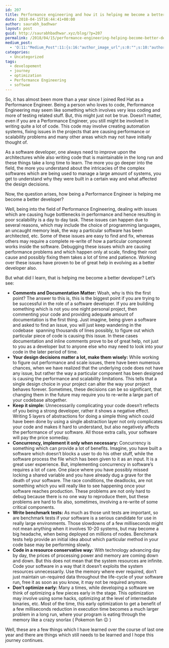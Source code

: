 ```yaml
---
id: 207
title: Performance engineering and how it is helping me become a better developer
date: 2018-04-15T16:44:41+00:00
author: saurabh_badhwar
layout: post
guid: http://saurabhbadhwar.xyz/blog/?p=207
permalink: /2018/04/15/performance-engineering-helping-become-better-developer/
medium_post:
  - 'O:11:"Medium_Post":11:{s:16:"author_image_url";s:0:"";s:10:"author_url";s:24:"https://medium.com/@h4xr";s:11:"byline_name";N;s:12:"byline_email";N;s:10:"cross_link";s:3:"yes";s:2:"id";s:12:"a2aee2098a7c";s:21:"follower_notification";s:3:"yes";s:7:"license";s:19:"all-rights-reserved";s:14:"publication_id";s:2:"-1";s:6:"status";s:6:"public";s:3:"url";s:112:"https://medium.com/@h4xr/performance-engineering-and-how-it-is-helping-me-become-a-better-developer-a2aee2098a7c";}'
categories:
  - Uncategorized
tags:
  - developement
  - journey
  - optimization
  - Performance Engineering
  - softwae
---
```

So, it has almost been more than a year since I joined Red Hat as a Performance Engineer. Being a person who loves to code, Performance Engineering may seem like something which involves very less coding and more of testing related stuff. But, this might just not be true. Doesn&#8217;t matter, even if you are a Performance Engineer, you still might be involved in writing quite a lot of code. This code may involve creating automation systems, fixing issues in the projects that are causing performance or scalability problems and many other areas which may not have initially thought of.

As a software developer, one always need to improve upon the architectures while also writing code that is maintainable in the long run and these things take a long time to learn. The more you go deeper into the field, the more you understand about the intricacies of the complex softwares which are being used to manage a large amount of systems, you get to understand why they were built in a certain way and what affected the design decisions.

Now, the question arises, how being a Performance Engineer is helping me become a better developer?

Well, being into the field of Performance Engineering, dealing with issues which are causing huge bottlenecks in performance and hence resulting in poor scalability is a day to day task. These issues can happen due to several reasons, which may include the choice of programming languages, an uncaught memory leak, the way a particular software has been architected, etc. Some of these issues are easy to find and fix, whereas others may require a complete re-write of how a particular component works inside the software. Debugging these issues which are causing performance problems and which happen only at scale, finding their root cause and possibly fixing them takes a lot of time and patience. Working over these issues have proven to be of great help in evolving as a better developer also.

But what did I learn, that is helping me become a better developer? Let&#8217;s see:

  * **Comments and Documentation Matter:** Woah, why is this the first point? The answer to this is, this is the biggest point if you are trying to be successful in the role of a software developer. If you are building something which is not you one night personal project, then commenting your code and providing adequate amount of documentation is the first thing. Just imagine, being given a software and asked to find an issue, you will just keep wandering in the codebase  spanning thousands of lines possibly, to figure out which particular piece of code is causing this issue. In these cases documentation and inline comments prove to be of great help, not just to you as a developer but to anyone else who may need to look into your code in the later period of time.
  * **Your design decisions matter a lot, make them wisely:** While working to figure out performance and scale issues, there have been numerous chances, when we have realized that the underlying code does not have any issue, but rather the way a particular component has been designed is causing the performance and scalability limitations. This tells that a single design choice in your project can alter the way your project behaves forever. Sometimes, these decisions can be so significant, that changing them in the future may require you to re-write a large part of your codebase altogether.
  * **Keep it simple:** Unnecessarily complicating your code doesn&#8217;t reflects of you being a strong developer, rather it shows a negative effect. Writing 5 layers of abstractions for doing a simple thing which could have been done by using a single abstraction layer not only complicates your code and makes it hard to understand, but also negatively affects the performance of your software. All those extra calls, your software will pay the price someday.
  * **Concurrency, implement it only when necessary:** Concurrency is something which can provide a lot of benefits. Imagine, you have built a software which doesn&#8217;t blocks a user to do his other stuff, while the software process the file which has been given to it as an input. It is a great user experience. But, implementing concurrency in software&#8217;s requires a lot of care. One place where you have possibly missed locking a shared variable and you have already dug a grave for the death of your software. The race conditions, the deadlocks, are not something which you will really like to see happening once your software reaches production. These problems are not only hard to debug because there is no one way to reproduce them, but these problems are hard to fix also, sometimes, involving a re-write of some critical components.
  * **Write benchmark tests:** As much as those unit tests are important, so are benchmark tests if your software is a serious candidate for use in really large environments. Those slowdowns of a few milliseconds might not mean anything when it involves 10-20 systems, but may become a big headache, when being deployed on millions of nodes. Benchmark tests help provide an initial idea about which particular method in your code base may be performing slowly.
  * **Code in a resource conservative way:** With technology advancing day by day, the prices of processing power and memory are coming down and down. But this does not mean that the system resources are infinite. Code your software in a way that it doesn&#8217;t exploits the system resources unnecessarily. Use the memory where ever required, don&#8217;t just maintain un-required data throughout the life-cycle of your software run, free it as soon as you know, it may not be required anymore.
  * **Don&#8217;t optimize early:** Many a times, while developing a software we think of optimizing a few pieces early in the stage. This optimization may involve using some hacks, optimizing at the level of intermediate binaries, etc. Most of the time, this early optimization to get a benefit of a few milliseconds reduction in execution time becomes a much larger problem in a long run, where your program is eating through the memory like a crazy snorlax ( Pokemon fan 😉 )

Well, these are a few things which I have learned over the course of last one year and there are things which still needs to be learned and I hope this journey continues.